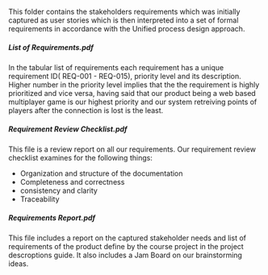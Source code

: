 This folder contains the stakeholders requirements which was initially captured as user stories which is then interpreted into a set of formal requirements in accordance with the Unified process design approach.

##### List of Requirements.pdf
In the tabular list of requirements each requirement has a unique requirement ID( REQ-001 - REQ-015), priority level and its description.
Higher number in the priority level implies that the the requirement is highly prioritized and vice versa, having said that our product being a web based multiplayer game is our highest priority and our system retreiving points of players after the connection is lost is the least.

##### Requirement Review Checklist.pdf
This file is a review report on all our requirements. Our requirement review checklist examines for the following things: 
* Organization and structure of the documentation
* Completeness and correctness
* consistency and clarity
* Traceability

##### Requirements Report.pdf

This file includes a report on the captured stakeholder needs and list of requirements of the product define by the course project in the project descroptions guide. It also includes a Jam Board on our brainstorming ideas.
